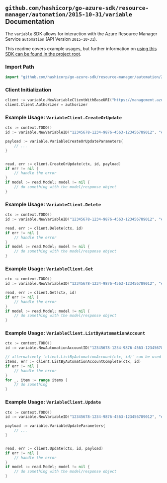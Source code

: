 
## `github.com/hashicorp/go-azure-sdk/resource-manager/automation/2015-10-31/variable` Documentation

The `variable` SDK allows for interaction with the Azure Resource Manager Service `automation` (API Version `2015-10-31`).

This readme covers example usages, but further information on [using this SDK can be found in the project root](https://github.com/hashicorp/go-azure-sdk/tree/main/docs).

### Import Path

```go
import "github.com/hashicorp/go-azure-sdk/resource-manager/automation/2015-10-31/variable"
```


### Client Initialization

```go
client := variable.NewVariableClientWithBaseURI("https://management.azure.com")
client.Client.Authorizer = authorizer
```


### Example Usage: `VariableClient.CreateOrUpdate`

```go
ctx := context.TODO()
id := variable.NewVariableID("12345678-1234-9876-4563-123456789012", "example-resource-group", "automationAccountValue", "variableValue")

payload := variable.VariableCreateOrUpdateParameters{
	// ...
}


read, err := client.CreateOrUpdate(ctx, id, payload)
if err != nil {
	// handle the error
}
if model := read.Model; model != nil {
	// do something with the model/response object
}
```


### Example Usage: `VariableClient.Delete`

```go
ctx := context.TODO()
id := variable.NewVariableID("12345678-1234-9876-4563-123456789012", "example-resource-group", "automationAccountValue", "variableValue")

read, err := client.Delete(ctx, id)
if err != nil {
	// handle the error
}
if model := read.Model; model != nil {
	// do something with the model/response object
}
```


### Example Usage: `VariableClient.Get`

```go
ctx := context.TODO()
id := variable.NewVariableID("12345678-1234-9876-4563-123456789012", "example-resource-group", "automationAccountValue", "variableValue")

read, err := client.Get(ctx, id)
if err != nil {
	// handle the error
}
if model := read.Model; model != nil {
	// do something with the model/response object
}
```


### Example Usage: `VariableClient.ListByAutomationAccount`

```go
ctx := context.TODO()
id := variable.NewAutomationAccountID("12345678-1234-9876-4563-123456789012", "example-resource-group", "automationAccountValue")

// alternatively `client.ListByAutomationAccount(ctx, id)` can be used to do batched pagination
items, err := client.ListByAutomationAccountComplete(ctx, id)
if err != nil {
	// handle the error
}
for _, item := range items {
	// do something
}
```


### Example Usage: `VariableClient.Update`

```go
ctx := context.TODO()
id := variable.NewVariableID("12345678-1234-9876-4563-123456789012", "example-resource-group", "automationAccountValue", "variableValue")

payload := variable.VariableUpdateParameters{
	// ...
}


read, err := client.Update(ctx, id, payload)
if err != nil {
	// handle the error
}
if model := read.Model; model != nil {
	// do something with the model/response object
}
```
